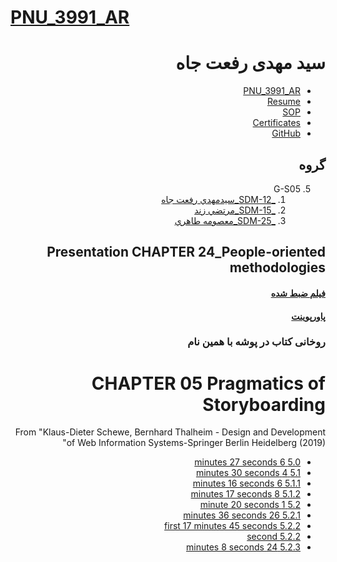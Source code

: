 # [PNU_3991_AR](https://github.com/setagickeman/PNU_3991_AR)

<div dir="rtl">

# سید مهدی رفعت جاه

- [PNU_3991_AR](https://github.com/setagickeman/PNU_3991_AR)
- [Resume](https://setagickeman.github.io/r/) 
- [SOP](https://setagickeman.github.io/r/sop)
- [Certificates](https://setagickeman.github.io/r/certificates)
- [GitHub](https://github.com/setagickeman)



## گروه 

5. G-S05
    1. [_SDM-12_سيدمهدي رفعت جاه](https://github.com/AliRazavi-edu/PNU_3991/tree/master/_MSc/SoftwareDevelopmentMethodologies/12_%D8%B3%D9%8A%D8%AF%D9%85%D9%87%D8%AF%D9%8A%20%D8%B1%D9%81%D8%B9%D8%AA%20%D8%AC%D8%A7%D9%87)    
    1. [_SDM-15_مرتضي زند](https://github.com/AliRazavi-edu/PNU_3991/tree/master/_MSc/SoftwareDevelopmentMethodologies/15_%D9%85%D8%B1%D8%AA%D8%B6%D9%8A%20%D8%B2%D9%86%D8%AF)    
    1. [_SDM-25_معصومه طاهري](https://github.com/AliRazavi-edu/PNU_3991/tree/master/_MSc/SoftwareDevelopmentMethodologies/1115282_01/25_%D9%85%D8%B9%D8%B5%D9%88%D9%85%D9%87%20%D8%B7%D8%A7%D9%87%D8%B1%D9%8A)



## **Presentation** CHAPTER 24_People-oriented methodologies 

#### [فیلم ضبط شده](https://github.com/setagickeman/PNU_3991_AR/blob/main/SoftwareDevelopmentMethodologies/Presentation/Chapter24.mkv)

#### [پاورپوینت](https://github.com/setagickeman/PNU_3991_AR/blob/main/SoftwareDevelopmentMethodologies/Presentation/Chapter24.mkv)



### روخانی کتاب  در پوشه با همین نام

# CHAPTER 05 Pragmatics of Storyboarding

From "Klaus-Dieter Schewe, Bernhard Thalheim - Design and Development of Web Information Systems-Springer Berlin Heidelberg (2019)"

- [5.0 		  6 minutes 27 seconds](https://github.com/setagickeman/PNU_3991_AR/blob/main/SoftwareDevelopmentMethodologies/Klaus-Dieter%20Schewe%2C%20Bernhard%20Thalheim%20-%20Design%20and%20Development%20of%20Web%20Information%20Systems-Springer%20Berlin%20Heidelberg%20(2019)/5.0%20.m4a)
- [5.1		   4 minutes 30 seconds](https://github.com/setagickeman/PNU_3991_AR/blob/main/SoftwareDevelopmentMethodologies/Klaus-Dieter%20Schewe%2C%20Bernhard%20Thalheim%20-%20Design%20and%20Development%20of%20Web%20Information%20Systems-Springer%20Berlin%20Heidelberg%20(2019)/5.1.m4a)
- [5.1.1		6 minutes 16 seconds](https://github.com/setagickeman/PNU_3991_AR/blob/main/SoftwareDevelopmentMethodologies/Klaus-Dieter%20Schewe%2C%20Bernhard%20Thalheim%20-%20Design%20and%20Development%20of%20Web%20Information%20Systems-Springer%20Berlin%20Heidelberg%20(2019)/5.1.1.m4a)
- [5.1.2 	   8 minutes 17 seconds](https://github.com/setagickeman/PNU_3991_AR/blob/main/SoftwareDevelopmentMethodologies/Klaus-Dieter%20Schewe%2C%20Bernhard%20Thalheim%20-%20Design%20and%20Development%20of%20Web%20Information%20Systems-Springer%20Berlin%20Heidelberg%20(2019)/5.1.2.m4a)
- [5.2 		  1 minute 20 seconds](https://github.com/setagickeman/PNU_3991_AR/blob/main/SoftwareDevelopmentMethodologies/Klaus-Dieter%20Schewe%2C%20Bernhard%20Thalheim%20-%20Design%20and%20Development%20of%20Web%20Information%20Systems-Springer%20Berlin%20Heidelberg%20(2019)/5.2.m4a)
- [5.2.1		26 minutes 36 seconds](https://github.com/setagickeman/PNU_3991_AR/blob/main/SoftwareDevelopmentMethodologies/Klaus-Dieter%20Schewe%2C%20Bernhard%20Thalheim%20-%20Design%20and%20Development%20of%20Web%20Information%20Systems-Springer%20Berlin%20Heidelberg%20(2019)/5.2.1.m4a)
- [5.2.2 first		17 minutes 45 seconds](https://github.com/setagickeman/PNU_3991_AR/blob/main/SoftwareDevelopmentMethodologies/Klaus-Dieter%20Schewe%2C%20Bernhard%20Thalheim%20-%20Design%20and%20Development%20of%20Web%20Information%20Systems-Springer%20Berlin%20Heidelberg%20(2019)/5.2.2.mp4)
- [5.2.2 second](https://github.com/setagickeman/PNU_3991_AR/blob/main/SoftwareDevelopmentMethodologies/Klaus-Dieter%20Schewe%2C%20Bernhard%20Thalheim%20-%20Design%20and%20Development%20of%20Web%20Information%20Systems-Springer%20Berlin%20Heidelberg%20(2019)/5.2.2%202.mp4) 
- [5.2.3		24 minutes 8 seconds](https://github.com/setagickeman/PNU_3991_AR/blob/main/SoftwareDevelopmentMethodologies/Klaus-Dieter%20Schewe%2C%20Bernhard%20Thalheim%20-%20Design%20and%20Development%20of%20Web%20Information%20Systems-Springer%20Berlin%20Heidelberg%20(2019)/5.2.3.mp4)

